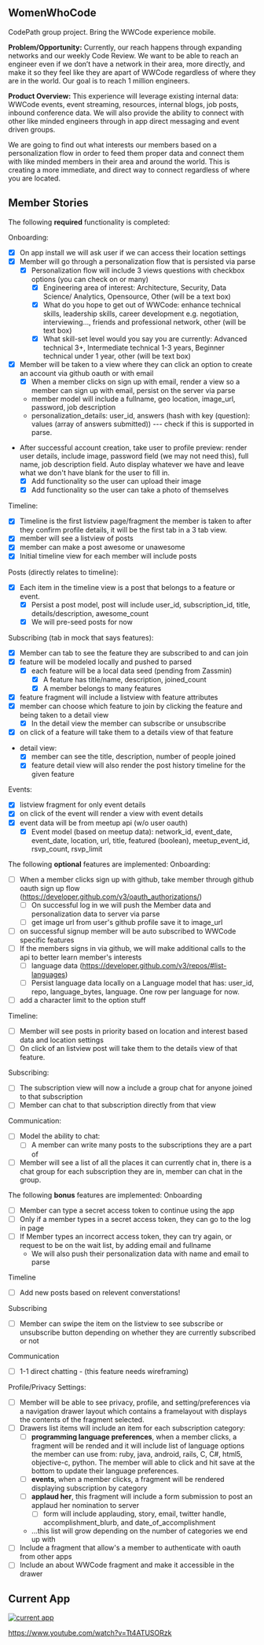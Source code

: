 ## WomenWhoCode
CodePath group project. Bring the WWCode experience mobile. 

**Problem/Opportunity:** Currently, our reach happens through expanding networks 
and our weekly Code Review. We want to be able to reach an engineer even if we 
don’t have a network in their area, more directly, and make it so they feel like 
they are apart of WWCode regardless of where they are in the world. Our goal is 
to reach 1 million engineers.  

**Product Overview:** This experience will leverage existing internal data: 
WWCode events, event streaming, resources, internal blogs, job posts, inbound 
conference data. We will also provide the ability to connect with other like 
minded engineers through in app direct messaging and event driven groups. 

We are going to find out what interests our members based on a personalization 
flow in order to feed them proper data and connect them with like minded members 
in their area and around the world. This is creating a more immediate, and 
direct way to connect regardless of where you are located.

## Member Stories

The following **required** functionality is completed:

Onboarding:
* [X] On app install we will ask user if we can access their location settings
* [X] Member will go through a personalization flow that is persisted via parse
  * [X] Personalization flow will include 3 views questions with checkbox options (you 
  can check on or many)
    * [X] Engineering area of interest: Architecture, Security, Data Science/ 
    Analytics, Opensource, Other (will be a text box)
    * [X] What do you hope to get out of WWCode: enhance technical skills, 
    leadership skills, career development e.g. negotiation, interviewing…, 
    friends and professional network, other (will be text box)
    * [X] What skill-set level would you say you are currently: Advanced 
    technical 3+, Intermediate technical 1-3 years, Beginner technical under 
    1 year, other (will be text box)
* [X] Member will be taken to a view where they can click an option to create 
an account via github oauth or with email
  * [X] When a member clicks on sign up with email, render a view so a member can 
  sign up with email, persist on the server via parse
  * member model will include a fullname, geo location, image_url, password, job description
  * personalization_details: user_id, answers (hash with key (question): values (array of answers submitted)) --- check if this is 
  supported in parse. 
* After successful account creation, take user to profile preview: render user details, 
include image, password field (we may not need this), full name, job description field. Auto display whatever we have and leave what we don't have blank for the user to fill in. 
  * [X] Add functionality so the user can upload their image
  * [X] Add functionality so the user can take a photo of themselves

Timeline:
* [X] Timeline is the first listview page/fragment the member is taken to after
they confirm profile details, it will be the first tab in a 3 tab view.  
* [X] member will see a listview of posts 
* [X] member can make a post awesome or unawesome
* [X] Initial timeline view for each member will include posts 
 
Posts (directly relates to timeline):
* [X] Each item in the timeline view is a post that belongs to a feature or event. 
  * [X] Persist a post model, post will include user_id, subscription_id, 
  title, details/description, awesome_count
  * [X] We will pre-seed posts for now

Subscribing (tab in mock that says features):
* [X] Member can tab to see the feature they are subscribed to and can join
* [X] feature will be modeled locally and pushed to parsed
    * [X] each feature will be a local data seed 
    (pending from Zassmin) 
      * [X] A feature has title/name, description, joined_count
      * [X] A member belongs to many features
* [X] feature fragment will include a listview with feature attributes
* [X] member can choose which feature to join by clicking the 
feature and being taken to a detail view
  * [X] In the detail view the member can subscribe or unsubscribe 
* [X] on click of a feature will take them to a details view of that feature
* detail view: 
  * [X] member can see the title, description, number of people joined
  * [X] feature detail view will also render the post history timeline for the given 
  feature

Events: 
* [X] listview fragment for only event details
* [X] on click of the event will render a view with event details
* [X] event data will be from meetup api (w/o user oauth)
  * [X] Event model (based on meetup data): network_id, event_date, 
        event_date, location, url, title, featured (boolean), meetup_event_id, 
        rsvp_count, rsvp_limit 

The following **optional** features are implemented:
Onboarding:
 * [ ] When a member clicks sign up with github, take member through github 
  oauth sign up flow (https://developer.github.com/v3/oauth_authorizations/)
    * [ ] On successful log in we will push the Member data and personalization
    data to server via parse
    * [ ] get image url from user's github profile save it to image_url
* [ ] on successful signup member will be auto subscribed to WWCode specific features
* [ ] If the members signs in via github, we will make additional calls to the api
to better learn member's interests
  * [ ] language data (https://developer.github.com/v3/repos/#list-languages)
  * [ ] Persist language data locally on a Language model that has: user_id, 
  repo, language_bytes, language. One row per language for now. 
* [ ] add a character limit to the option stuff

Timeline:
* [ ] Member will see posts in priority based on location and interest based data and location settings
* [ ] On click of an listview post will take them to the 
details view of that feature.

Subscribing:
* [ ] The subscription view will now a include a group chat for anyone joined 
to that subscription
* [ ] Member can chat to that subscription directly from that view

Communication:
* [ ] Model the ability to chat:
  * [ ] A member can write many posts to the subscriptions they are a part of
* [ ] Member will see a list of all the places it can currently chat in, there is 
a chat group for each subscription they are in, member can chat in the group.  

The following **bonus** features are implemented:
Onboarding
* [ ] Member can type a secret access token to continue using the app
* [ ] Only if a member types in a secret access token, they can go to the log
in page
* [ ] If Member types an incorrect access token, they can try again, or request to
be on the wait list, by adding email and fullname 
  * We will also push their personalization data with name and email to parse

Timeline
* [ ] Add new posts based on relevent converstations! 

Subscribing
* [ ] Member can swipe the item on the listview to see subscribe or unsubscribe 
button depending on whether they are currently subscribed or not

Communication
* [ ] 1-1 direct chatting - (this feature needs wireframing)

Profile/Privacy Settings:
* [ ] Member will be able to see privacy, profile, and setting/preferences via
a navigation drawer layout which contains a framelayout with displays the 
contents of the fragment selected. 
* [ ] Drawers list items will include an item for each subscription category: 
  * [ ] **programming language preferences**, when a member clicks, a fragment 
  will be rended and it will include list of language options the member can use 
  from: ruby, java, android, rails, C, C#, html5, objective-c, python. The 
  member will able to click and hit save at the bottom to update their language 
  preferences. 
  * [ ] **events**, when a member clicks, a fragment will be rendered 
  displaying subscription by category
  * [ ] **applaud her**, this fragment will include a form submission to post
  an applaud her nomination to server
    * [ ] form will include applauding, story, email, twitter handle,
    accomplishment_blurb, and date_of_accomplishment 
  * ...this list will grow depending on the number of categories we end up with 
* [ ] Include a fragment that allow's a member to authenticate with oauth from
other apps
* [ ] Include an about WWCode fragment and make it accessible in the drawer

## Current App

[![current app](http://img.youtube.com/vi/Tt4ATUSORzk/0.jpg)](http://www.youtube.com/watch?v=Tt4ATUSORzk)

https://www.youtube.com/watch?v=Tt4ATUSORzk
